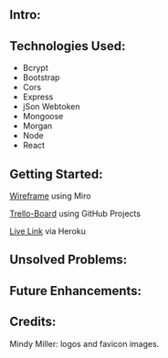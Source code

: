 ## Intro:

## Technologies Used:

- Bcrypt
- Bootstrap
- Cors
- Express
- jSon Webtoken
- Mongoose
- Morgan
- Node
- React

## Getting Started:

[Wireframe](https://miro.com/app/board/uXjVO65UKTM=/) using Miro

[Trello-Board](https://github.com/g0livax27/Follow-App/projects/1) using GitHub Projects

[Live Link]() via Heroku

## Unsolved Problems:


## Future Enhancements:

## Credits:

Mindy Miller: logos and favicon images.
